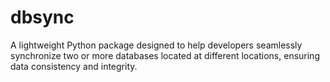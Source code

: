 # dbsync
A lightweight Python package designed to help developers seamlessly synchronize two or more databases located at different locations, ensuring data consistency and integrity.
